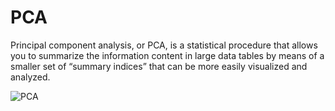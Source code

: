 # PCA
Principal component analysis, or PCA, is a statistical procedure that allows you to summarize the information content in large data tables by means of a smaller set of “summary indices” that can be more easily visualized and analyzed.

![PCA](https://user-images.githubusercontent.com/105537870/181445225-f07fd241-8d4d-4394-98d1-1280a757b0f1.png)

